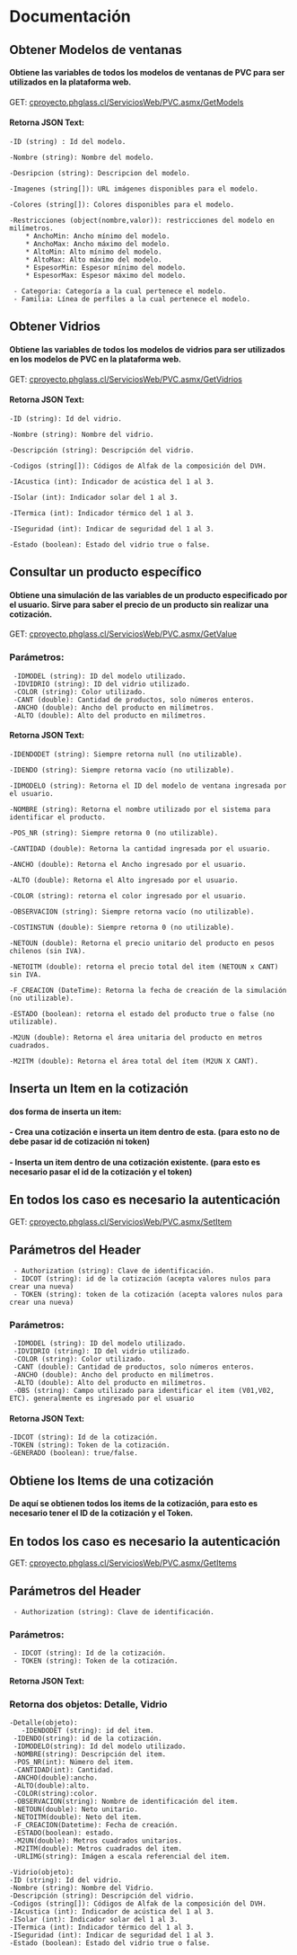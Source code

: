 # Documentación


## Obtener Modelos de ventanas
#### Obtiene las variables de todos los modelos de ventanas de PVC para ser utilizados en la plataforma web.

 GET: [cproyecto.phglass.cl/ServiciosWeb/PVC.asmx/GetModels](http://cproyecto.phglass.cl/ServiciosWeb/PVC.asmx/GetModels)
 
 
#### Retorna JSON Text:
    -ID (string) : Id del modelo.

    -Nombre (string): Nombre del modelo.

    -Desripcion (string): Descripcion del modelo.

    -Imagenes (string[]): URL imágenes disponibles para el modelo.

    -Colores (string[]): Colores disponibles para el modelo.
    
    -Restricciones (object(nombre,valor)): restricciones del modelo en milímetros.
        * AnchoMin: Ancho mínimo del modelo.
        * AnchoMax: Ancho máximo del modelo.
        * AltoMin: Alto mínimo del modelo.
        * AltoMax: Alto máximo del modelo.
        * EspesorMin: Espesor mínimo del modelo.
        * EspesorMax: Espesor máximo del modelo.
        
     - Categoria: Categoría a la cual pertenece el modelo.
     - Familia: Línea de perfiles a la cual pertenece el modelo.
     
## Obtener Vidrios
#### Obtiene las variables de todos los modelos de vidrios para ser utilizados en los modelos de PVC en la plataforma web.

 GET: [cproyecto.phglass.cl/ServiciosWeb/PVC.asmx/GetVidrios](http://cproyecto.phglass.cl/ServiciosWeb/PVC.asmx/GetVidrios)
 
 
 #### Retorna JSON Text:
    -ID (string): Id del vidrio.
    
    -Nombre (string): Nombre del vidrio.
    
    -Descripción (string): Descripción del vidrio.
    
    -Codigos (string[]): Códigos de Alfak de la composición del DVH.
    
    -IAcustica (int): Indicador de acústica del 1 al 3.
    
    -ISolar (int): Indicador solar del 1 al 3.
    
    -ITermica (int): Indicador térmico del 1 al 3.
    
    -ISeguridad (int): Indicar de seguridad del 1 al 3.
    
    -Estado (boolean): Estado del vidrio true o false.
    
 ## Consultar un producto específico
 #### Obtiene una simulación de las variables de un producto especificado por el usuario. Sirve para saber el precio de un producto sin realizar una cotización.
 
  GET: [cproyecto.phglass.cl/ServiciosWeb/PVC.asmx/GetValue](http://cproyecto.phglass.cl/ServiciosWeb/PVC.asmx/GetValue)
  
  ### Parámetros:
     -IDMODEL (string): ID del modelo utilizado.
     -IDVIDRIO (string): ID del vidrio utilizado.
     -COLOR (string): Color utilizado.
     -CANT (double): Cantidad de productos, solo números enteros.
     -ANCHO (double): Ancho del producto en milímetros.
     -ALTO (double): Alto del producto en milímetros.
     
 #### Retorna JSON Text:
    -IDENDODET (string): Siempre retorna null (no utilizable).
    
    -IDENDO (string): Siempre retorna vacío (no utilizable).
    
    -IDMODELO (string): Retorna el ID del modelo de ventana ingresada por el usuario.
    
    -NOMBRE (string): Retorna el nombre utilizado por el sistema para identificar el producto.
    
    -POS_NR (string): Siempre retorna 0 (no utilizable).
    
    -CANTIDAD (double): Retorna la cantidad ingresada por el usuario.
    
    -ANCHO (double): Retorna el Ancho ingresado por el usuario.
    
    -ALTO (double): Retorna el Alto ingresado por el usuario.
    
    -COLOR (string): retorna el color ingresado por el usuario.
    
    -OBSERVACION (string): Siempre retorna vacío (no utilizable).
    
    -COSTINSTUN (double): Siempre retorna 0 (no utilizable).
    
    -NETOUN (double): Retorna el precio unitario del producto en pesos chilenos (sin IVA).
    
    -NETOITM (double): retorna el precio total del item (NETOUN x CANT) sin IVA.
    
    -F_CREACION (DateTime): Retorna la fecha de creación de la simulación (no utilizable).
    
    -ESTADO (boolean): retorna el estado del producto true o false (no utilizable).
    
    -M2UN (double): Retorna el área unitaria del producto en metros cuadrados.
    
    -M2ITM (double): Retorna el área total del ítem (M2UN X CANT).
    
## Inserta un Item en la cotización
 #### dos forma de inserta un item: 
 #### - Crea una cotización e inserta un item dentro de esta. (para esto no de debe pasar id de cotización ni token)
 #### - Inserta un item dentro de una cotización existente. (para esto es necesario pasar el id de la cotización y el token)
 
 ## En todos los caso es necesario la autenticación
 
  GET: [cproyecto.phglass.cl/ServiciosWeb/PVC.asmx/SetItem](http://cproyecto.phglass.cl/ServiciosWeb/PVC.asmx/SetItem)
 
   ## Parámetros del Header
     - Authorization (string): Clave de identificación.
     - IDCOT (string): id de la cotización (acepta valores nulos para crear una nueva)
     - TOKEN (string): token de la cotización (acepta valores nulos para crear una nueva)
  ### Parámetros:
     -IDMODEL (string): ID del modelo utilizado.
     -IDVIDRIO (string): ID del vidrio utilizado.
     -COLOR (string): Color utilizado.
     -CANT (double): Cantidad de productos, solo números enteros.
     -ANCHO (double): Ancho del producto en milímetros.
     -ALTO (double): Alto del producto en milímetros.
     -OBS (string): Campo utilizado para identificar el item (V01,V02, ETC). generalmente es ingresado por el usuario
     
 #### Retorna JSON Text:
    -IDCOT (string): Id de la cotización.
    -TOKEN (string): Token de la cotización.
    -GENERADO (boolean): true/false.


## Obtiene los Items de una cotización
 
 #### De aquí se obtienen todos los items de la cotización, para esto es necesario tener el ID de la cotización y el Token.
 
 ## En todos los caso es necesario la autenticación
 
  GET: [cproyecto.phglass.cl/ServiciosWeb/PVC.asmx/GetItems](http://cproyecto.phglass.cl/ServiciosWeb/PVC.asmx/GetItems)
 
   ## Parámetros del Header
     - Authorization (string): Clave de identificación.
     
  ### Parámetros:
     - IDCOT (string): Id de la cotización.
     - TOKEN (string): Token de la cotización.
     
 #### Retorna JSON Text:
 ### Retorna dos objetos: Detalle, Vidrio
    -Detalle(objeto):
       -IDENDODET (string): id del item.
     -IDENDO(string): id de la cotización.
     -IDMODELO(string): Id del modelo utilizado.
     -NOMBRE(string): Descripción del item.
     -POS_NR(int): Número del item.
     -CANTIDAD(int): Cantidad.
     -ANCHO(double):ancho.
     -ALTO(double):alto.
     -COLOR(string):color.
     -OBSERVACION(string): Nombre de identificación del item.
     -NETOUN(double): Neto unitario.
     -NETOITM(double): Neto del item.
     -F_CREACION(Datetime): Fecha de creación.
     -ESTADO(boolean): estado.
     -M2UN(double): Metros cuadrados unitarios.
     -M2ITM(double): Metros cuadrados del item.
     -URLIMG(string): Imágen a escala referencial del item.
     
    -Vidrio(objeto):
    -ID (string): Id del vidrio.
    -Nombre (string): Nombre del Vidrio.
    -Descripción (string): Descripción del vidrio.
    -Codigos (string[]): Códigos de Alfak de la composición del DVH.
    -IAcustica (int): Indicador de acústica del 1 al 3.
    -ISolar (int): Indicador solar del 1 al 3.
    -ITermica (int): Indicador térmico del 1 al 3.
    -ISeguridad (int): Indicar de seguridad del 1 al 3.
    -Estado (boolean): Estado del vidrio true o false.
